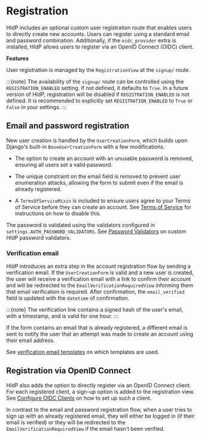 # Registration

HIdP includes an optional custom user registration route that enables users to directly create new accounts. Users can register using a standard email and password combination. Additionally, if the `oidc_provider` extra is installed, HIdP allows users to register via an OpenID Connect (OIDC) client.

**Features**

User registration is managed by the `RegistrationView` at the `signup/` route.

:::{note}
The availability of the `signup/` route can be controlled using the `REGISTRATION_ENABLED` setting. If not defined, it defaults to `True`. In a future version of HIdP, registration will be disabled if `REGISTRATION_ENABLED` is not defined. It is recommended to explicitly set `REGISTRATION_ENABLED` to `True` or `False` in your settings.
:::

## Email and password registration

New user creation is handled by the `UserCreationForm`, which builds upon Django's built-in `BaseUserCreationForm` with a few modifications.

- The option to create an account with an unusable password is removed, ensuring all users set a valid password.

- The unique constraint on the email field is removed to prevent user enumeration attacks, allowing the form to submit even if the email is already registered.

- A `TermsOfServiceMixin` is included to ensure users agree to your Terms of Service before they can create an account. See [Terms of Service](project:terms-of-service.md) for instructions on how to disable this.

The password is validated using the validators configured in `settings.AUTH_PASSWORD_VALIDATORS`. See [Password Validators](project:password-validators.md) on custom HIdP password validators.

### Verification email

HIdP introduces an extra step in the account registration flow by sending a verification email. If the `UserCreationForm` is valid and a new user is created, the user will receive a verification email with a link to confirm their account and will be redirected to the `EmailVerificationRequiredView` informing them that email verification is required. After confirmation, the `email_verified` field is updated with the `datetime` of confirmation.

:::{note}
The verification link contains a signed hash of the user's email, with a timestamp, and is valid for one hour.
:::

If the form contains an email that is already registered, a different email is sent to notify the user that an attempt was made to create an account using their email address.

See [verification email templates](project:templates.md#accounts-verification-email) on which templates are used.

## Registration via OpenID Connect

HIdP also adds the option to directly register via an OpenID Connect client. For each registered client, a sign-up option is added to the registration view. See [Configure OIDC Clients](project:configure-oidc-clients.md) on how to set up such a client.

In contrast to the email and password registration flow, when a user tries to sign up with an already registered email, they will either be logged in (if their email is verified) or they will be redirected to the `EmailVerificationRequiredView` if the email hasn't been verified.
